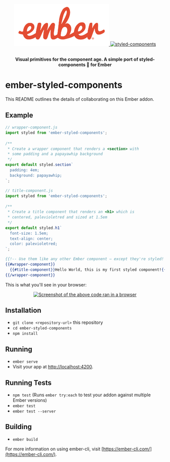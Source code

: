 <p align="center">
    <a href="https://emberjs.com">
      <img width="300" src="https://raw.githubusercontent.com/emberjs/website/master/source/images/brand/ember_Ember-Light.png">   </a>
    <a href="https://www.styled-components.com">
      <img alt="styled-components" src="https://raw.githubusercontent.com/styled-components/brand/master/styled-components.png" height="150px" />
    </a>
</p>

<br />

<div align="center">
  <strong>Visual primitives for the component age. A simple port of styled-components 💅 for Ember</strong>
</div>

# ember-styled-components

This README outlines the details of collaborating on this Ember addon.

## Example

<!-- prettier-ignore -->
```javascript
// wrapper-component.js
import styled from 'ember-styled-components';

/**
 * Create a wrapper component that renders a <section> with
 * some padding and a papayawhip background
 */
export default styled.section`
  padding: 4em;
  background: papayawhip;
`;
```

```javascript
// title-component.js
import styled from 'ember-styled-components';

/**
 * Create a title component that renders an <h1> which is
 * centered, palevioletred and sized at 1.5em
 */
export default styled.h1`
  font-size: 1.5em;
  text-align: center;
  color: palevioletred;
`;
```

```handlebars
{{!-- Use them like any other Ember component – except they're styled! --}}
{{#wrapper-component}}
  {{#title-component}}Hello World, this is my first styled component!{{/title-component}}
{{/wrapper-component}}
```

This is what you'll see in your browser:

<div align="center">
  <a href="https://styled-components.com">
    <img alt="Screenshot of the above code ran in a browser" src="http://i.imgur.com/wUJpcjY.jpg" />
  </a>
</div>

## Installation

* `git clone <repository-url>` this repository
* `cd ember-styled-components`
* `npm install`

## Running

* `ember serve`
* Visit your app at [http://localhost:4200](http://localhost:4200).

## Running Tests

* `npm test` (Runs `ember try:each` to test your addon against multiple Ember versions)
* `ember test`
* `ember test --server`

## Building

* `ember build`

For more information on using ember-cli, visit [https://ember-cli.com/](https://ember-cli.com/).
